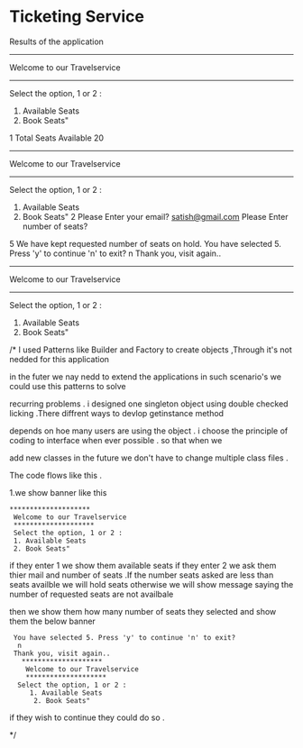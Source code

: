 # Ticketing Service

Results of the application

********************
 Welcome to our Travelservice 
******************** 
Select the option, 1 or 2 :
 1. Available Seats
 2. Book Seats"

1
Total Seats Available 20
********************
 Welcome to our Travelservice 
******************** 
Select the option, 1 or 2 :
 1. Available Seats
 2. Book Seats"
2
Please Enter your email?
satish@gmail.com
 Please Enter number of seats?

5
We have kept requested number of seats on hold.
You have selected 5. Press 'y' to continue 'n' to exit?
n
Thank you, visit again..
********************
 Welcome to our Travelservice 
******************** 
Select the option, 1 or 2 :
 1. Available Seats
 2. Book Seats"

 
 
 /*
 I used Patterns like Builder and Factory to create objects ,Through it's not nedded for this application
 
 in the futer  we nay nedd to extend the applications in such scenario's we could use this patterns to solve 
 
 recurring problems . i designed one singleton object using double checked licking .There diffrent ways to devlop getinstance method
 
 depends on hoe many users are using the object . i choose the principle of coding to interface when ever possible . so that when we
 
  add new classes in the future we don't have to change multiple class files .
  
  The code flows like this .
  
  1.we show banner like this
     
    ********************
     Welcome to our Travelservice 
     ******************** 
     Select the option, 1 or 2 :
     1. Available Seats
     2. Book Seats"
     
   if they enter 1 we show them available seats if they enter 2 we ask them thier mail and number of seats .If the number seats asked are less than seats availble we will hold seats otherwise we will show message saying the number of requested seats are not availbale
     
  then we show them how many number of seats they selected and show them the below banner
  
     You have selected 5. Press 'y' to continue 'n' to exit?
      n
     Thank you, visit again..
       ********************
        Welcome to our Travelservice 
        ******************** 
      Select the option, 1 or 2 :
         1. Available Seats
          2. Book Seats"
          
  if they wish to continue they could do so . 
  
 
 */
 
 
 